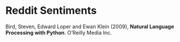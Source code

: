 Reddit Sentiments
=================

Bird, Steven, Edward Loper and Ewan Klein (2009), **Natural Language Processing
with Python**. O’Reilly Media Inc.
